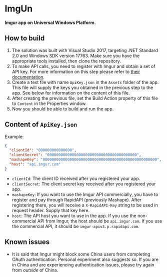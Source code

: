 # ImgUn
__Imgur app on Universal Windows Platform.__

## How to build
1. The solution was built with Visual Studio 2017, targeting .NET Standard 2.0 and Windows SDK version 17763. Make sure you have the appropriate tools installed, then clone the repository.
2. To make API calls, you need to register with Imgur and obtain a set of API key. For more information on this step please refer to [their documentation](https://apidocs.imgur.com/).
3. Create a text file with name `ApiKey.json` in the `Assets` folder of the app. This file will supply the keys you obtained in the previous step to the app. See below for information on the content of this file.
4. After creating the previous file, set the Build Action property of this file to `Content` in the Properties window.
5. Now you should be able to build and run the app.
## Content of `ApiKey.json`
Example:
```json
{
  "clientId": "000000000000000",
  "clientSecret": "0000000000000000000000000000000000000000",
  "mashapeKey": "000000000000000000000000000000000000000000000000000",
  "host": "api.imgur.com"
}
```
- `clientId`: The client ID received after you registered your app.
- `clientSecret`: The client secret key received after you registered your app.
- `mashapeKey`: If you want to use the Imgur API commercially, you have to register and pay through RapidAPI (previously Mashape). After registering there, you will receive a `X-RapidAPI-Key` string to be used in request header. Supply that key here. 
- `host`: The API host you want to use in the app. If you use the non-commercial API from Imgur, the host should be `api.imgur.com`. If you use the commercial API, it should be `imgur-apiv3.p.rapidapi.com`.
## Known issues
- It is said that Imgur might block some China users from completing OAuth authentication. Personal experiment also suggests so. If you are in China and are experiencing authentication issues, please try again from _outside_ of China.